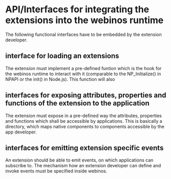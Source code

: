 API/Interfaces for integrating the extensions into the webinos runtime
======================================================================

The following functional interfaces have to be embedded by the extension developer.

interface for loading an extensions
-----------------------------------

The extension must implement a pre-defined funtion which is the hook for the webinos runtime to interact with it (comparable to the NP_Initialize() in NPAPI or the init() in Node.js). This function will also

interfaces for exposing attributes, properties and functions of the extension to the application
------------------------------------------------------------------------------------------------

The extension must expose in a pre-defined way the attributes, properties and functions which shall be accessible by applications. This is basically a directory, which maps native components to components accessible by the app developer.

interfaces for emitting extension specific events
-------------------------------------------------

An extension should be able to emit events, on which applications can subscribe to. The mechanism how an extension developer can define and invoke events must be specified inside webinos.

